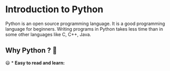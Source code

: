 # Introduction to Python 

Python is an open source programming language. It is a good programming language for beginners. Writing programs in Python takes less time than in some other languages like C, C++, Java.

## Why Python ? :thinking:

:smiley: * **Easy to read and learn:** 




